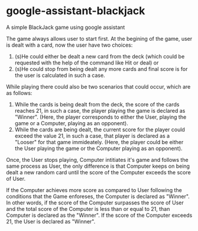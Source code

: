 # google-assistant-blackjack
A simple BlackJack game using google assistant

The game always allows user to start first. At the begining of the game, user is dealt with a card, now the user have two choices:

1. (s)He could either be dealt a new card from the deck (which could be requested with the help of the command like Hit or deal) or
2. (s)He could stop from being dealt any more cards and final score is for the user is calculated in such a case.

While playing there could also be two scenarios that could occur, which are as follows:

1. While the cards is being dealt from the deck, the score of the cards reaches 21, in such a case, the player playing the game is declared as "Winner". (Here, the player corresponds to either the User, playing the game or a Computer, playing as an opponent). 
2. While the cards are being dealt, the current score for the player could exceed the value 21, in such a case, that player is declared as a "Looser" for that game immideately. (Here, the player could be either the User playing the game or the Computer playing as an opponent).

Once, the User stops playing, Computer intitiates it's game and follows the same process as User, the only difference is that Computer keeps on being dealt a new random card until the score of the Computer exceeds the score of User. 


If the Computer achieves more score as compared to User following the conditions that the Game enforeses, the Computer is declared as "Winner". In other words, if the score of the Computer surpasses the score of User and the total score of the Computer is less than or equal to 21, than Computer is declared as the "Winner". 
If the score of the Computer exceeds 21, the User is declared as "Winner".
 